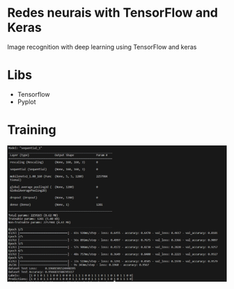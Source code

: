 # Redes neurais with TensorFlow and Keras

Image recognition with deep learning using TensorFlow and keras

# Libs

- Tensorflow
- Pyplot

# Training

![Screenshot](img/Training-tensorflow.png)